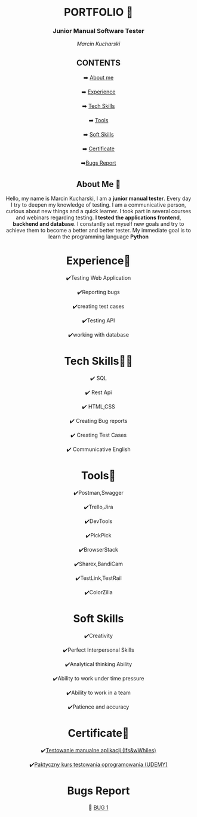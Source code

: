 <html>
<header>
 <h1>PORTFOLIO 📖</h1>
  <h3>Junior Manual Software Tester</h3>
 
<i> Marcin Kucharski </I>
  <body>

 <h2>CONTENTS</h2>

 ➡️ [About me](#aboutme)

 ➡️ [Experience](#experience)

 ➡️ [Tech Skills](#techskills)

 ➡️ [Tools](#tools)

 ➡️ [Soft Skills](#softskills)

 ➡️ [Certificate](#certificate)

 ➡️[Bugs Report](#bugsreport) 
    <h2><a name="aboutme">About Me 🌝</a></h2>
    <p>Hello, my name is Marcin Kucharski, I am a <b>junior manual tester</b>. Every day I try to deepen my knowledge of testing. I am a communicative person, curious about new things and a quick learner. I took part in several courses and webinars regarding testing. <b>I tested the applications frontend</b>,<b> backhend and database</b>. I constantly set myself new goals and try to achieve them to become a better and better tester. My immediate goal is to learn the programming language <b>Python</b></p>

   <h1><a name="experience">Experience🧪</a></h1>
   
   ✔️Testing Web Application
   
   ✔️Reporting bugs
   
   ✔️creating test cases
   
   ✔️Testing API
   
   ✔️working with database

   <h1><a name="techskills">Tech Skills👨‍💻</a></h1>

✔️ SQL

✔️ Rest Api

✔️ HTML,CSS

✔️ Creating Bug reports

✔️ Creating Test Cases

✔️ Communicative English

   <h1><a name="tools">Tools📑</a></h1>

   ✔️Postman,Swagger
   
   ✔️Trello,Jira
   
   ✔️DevTools
   
   ✔️PickPick
   
   ✔️BrowserStack
   
   ✔️Sharex,BandiCam
   
   ✔️TestLink,TestRail
   
   ✔️ColorZilla

   <h1><a name="softskills">Soft Skills</a></h1>

   ✔️Creativity
   
   ✔️Perfect Interpersonal Skills
   
   ✔️Analytical thinking Ability
   
   ✔️Ability to work under time pressure
   
   ✔️Ability to work in a team
   
   ✔️Patience and accuracy

   <h1><a name="certificate">Certificate🥇</a></h1>

   ✔️[Testowanie manualne aplikacji (Ifs&wWhiles)](https://drive.google.com/file/d/1X5BCuQFFJ3sa16P5GtDIQe73cP9jjSAA/view?usp=drive_link)

   ✔️[Paktyczny kurs testowania oprogramowania (UDEMY)](https://drive.google.com/file/d/18-KkGmjVAnriteQYP0zch1mt-Qq1sf_n/view?usp=drive_link)
 
 <h1><a name="bugsreport">Bugs Report</h1>

  🐛 [BUG 1](https://drive.google.com/file/d/1ACrzsOodZR8_P4kVZGHOlcMvyh72h9QH/view?usp=sharing)
  </body> 
</html>
